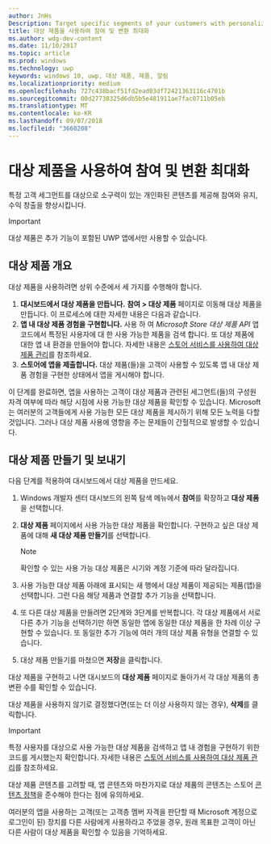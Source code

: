 ```yaml
---
author: JnHs
Description: Target specific segments of your customers with personalized content to increase engagement, retention, and monetization.
title: 대상 제품을 사용하여 참여 및 변환 최대화
ms.author: wdg-dev-content
ms.date: 11/10/2017
ms.topic: article
ms.prod: windows
ms.technology: uwp
keywords: windows 10, uwp, 대상 제품, 제품, 알림
ms.localizationpriority: medium
ms.openlocfilehash: 727c438bacf51fd2ead03df72421363116c4701b
ms.sourcegitcommit: 00d27738325d6db5b5e481911ae7fac0711b05eb
ms.translationtype: MT
ms.contentlocale: ko-KR
ms.lasthandoff: 09/07/2018
ms.locfileid: "3660208"
---
```

# <a name="use-targeted-offers-to-maximize-engagement-and-conversions"></a>대상 제품을 사용하여 참여 및 변환 최대화

특정 고객 세그먼트를 대상으로 소구력이 있는 개인화된 콘텐츠를 제공해 참여와 유지, 수익 창출을 향상시킵니다.

> [!IMPORTANT]
> 대상 제품은 추가 기능이 포함된 UWP 앱에서만 사용할 수 있습니다.

## <a name="targeted-offer-overview"></a>대상 제품 개요

대상 제품을 사용하려면 상위 수준에서 세 가지를 수행해야 합니다.

1. **대시보드에서 대상 제품을 만듭니다.** **참여 > 대상 제품** 페이지로 이동해 대상 제품을 만듭니다. 이 프로세스에 대한 자세한 내용은 다음과 같습니다.
2. **앱 내 대상 제품 경험을 구현합니다.** 사용 하 여 *Microsoft Store 대상 제품 API* 앱 코드에서 특정된 사용자에 대 한 사용 가능한 제품을 검색 합니다. 또 대상 제품에 대한 앱 내 환경을 만들어야 합니다. 자세한 내용은 [스토어 서비스를 사용하여 대상 제품 관리](../monetize/manage-targeted-offers-using-windows-store-services.md)를 참조하세요.
3. **스토어에 앱을 제출합니다.** 대상 제품(들)을 고객이 사용할 수 있도록 앱 내 대상 제품 경험을 구현한 상태에서 앱을 게시해야 합니다.

이 단계를 완료하면, 앱을 사용하는 고객이 대상 제품과 관련된 세그먼트(들)의 구성원 자격 여부에 따라 해당 시점에 사용 가능한 대상 제품을 확인할 수 있습니다. Microsoft는 여러분의 고객들에게 사용 가능한 모든 대상 제품을 제시하기 위해 모든 노력을 다할 것입니다. 그러나 대상 제품 사용에 영향을 주는 문제들이 간헐적으로 발생할 수 있습니다.


## <a name="to-create-and-send-a-targeted-offer"></a>대상 제품 만들기 및 보내기

다음 단계를 적용하여 대시보드에서 대상 제품을 만드세요.

1.  Windows 개발자 센터 대시보드의 왼쪽 탐색 메뉴에서 **참여**를 확장하고 **대상 제품**을 선택합니다.
2.  **대상 제품** 페이지에서 사용 가능한 대상 제품을 확인합니다. 구현하고 싶은 대상 제품에 대해 **새 대상 제품 만들기**를 선택합니다.

    > [!NOTE]
    > 확인할 수 있는 사용 가능 대상 제품은 시기와 계정 기준에 따라 달라집니다.

3.  사용 가능한 대상 제품 아래에 표시되는 새 행에서 대상 제품이 제공되는 제품(앱)을 선택합니다. 그런 다음 해당 제품과 연결할 추가 기능을 선택합니다.
4.  또 다른 대상 제품을 만들려면 2단계와 3단계를 반복합니다. 각 대상 제품에서 서로 다른 추가 기능을 선택하기만 하면 동일한 앱에 동일한 대상 제품을 한 차례 이상 구현할 수 있습니다. 또 동일한 추가 기능에 여러 개의 대상 제품 유형을 연결할 수 있습니다.
5.  대상 제품 만들기를 마쳤으면 **저장**을 클릭합니다.

대상 제품을 구현하고 나면 대시보드의 **대상 제품** 페이지로 돌아가서 각 대상 제품의 총 변환 수를 확인할 수 있습니다.

대상 제품을 사용하지 않기로 결정했다면(또는 더 이상 사용하지 않는 경우), **삭제**를 클릭합니다.

> [!IMPORTANT]
> 특정 사용자를 대상으로 사용 가능한 대상 제품을 검색하고 앱 내 경험을 구현하기 위한 코드를 게시했는지 확인합니다. 자세한 내용은 [스토어 서비스를 사용하여 대상 제품 관리](../monetize/manage-targeted-offers-using-windows-store-services.md)를 참조하세요.
>
> 대상 제품 콘텐츠를 고려할 때, 앱 콘텐츠와 마찬가지로 대상 제품의 콘텐츠는 스토어 [콘텐츠 정책](https://docs.microsoft.com/en-us/legal/windows/agreements/store-policies)을 준수해야 한다는 점에 유의하세요.
>
> 여러분의 앱을 사용하는 고객(또는 고객층 멤버 자격을 판단할 때 Microsoft 계정으로 로그인이 된) 장치를 다른 사람에게 사용하라고 주었을 경우, 원래 목표한 고객이 아닌 다른 사람이 대상 제품을 확인할 수 있음을 기억하세요.
